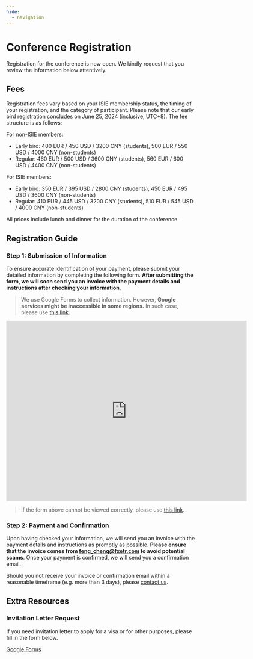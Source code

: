```yaml
---
hide:
  - navigation
---
```


# Conference Registration

Registration for the conference is now open. We kindly request that you review the information below attentively.

## Fees

Registration fees vary based on your ISIE membership status, the timing of your registration, and the category of participant. Please note that our early bird registration concludes on June 25, 2024 (inclusive, UTC+8). The fee structure is as follows:

For non-ISIE members:

- Early bird: 400 EUR / 450 USD / 3200 CNY (students), 500 EUR / 550 USD / 4000 CNY (non-students)
- Regular: 460 EUR / 500 USD / 3600 CNY (students), 560 EUR / 600 USD / 4400 CNY (non-students)

For ISIE members:

- Early bird: 350 EUR / 395 USD / 2800 CNY (students), 450 EUR / 495 USD / 3600 CNY (non-students)
- Regular: 410 EUR / 445 USD / 3200 CNY (students), 510 EUR / 545 USD / 4000 CNY (non-students)

All prices include lunch and dinner for the duration of the conference.

## Registration Guide

### Step 1: Submission of Information

To ensure accurate identification of your payment, please submit your detailed information by completing the following form. **After submitting the form, we will soon send you an invoice with the payment details and instructions after checking your information.**

> We use Google Forms to collect information. However, **Google services might be inaccessible in some regions.** In such case, please use [this link](https://docs.qq.com/form/page/DSUFCS3NWUkVHUHJu).

<iframe src="https://docs.google.com/forms/d/e/1FAIpQLSdgKNyBpGUemg2ZdP7lCvK22xTXS6SmS0jbMZVu9rk6YfqjFQ/viewform?embedded=true" width="640" height="480" frameborder="0" marginheight="0" marginwidth="0">Loading…</iframe>

> If the form above cannot be viewed correctly, please use [this link](https://docs.google.com/forms/d/e/1FAIpQLSdgKNyBpGUemg2ZdP7lCvK22xTXS6SmS0jbMZVu9rk6YfqjFQ/viewform?usp=sf_link).

### Step 2: Payment and Confirmation

Upon having checked your information, we will send you an invoice with the payment details and instructions as promptly as possible. **Please ensure that the invoice comes from <feng_cheng@fxetr.com> to avoid potential scams**. Once your payment is confirmed, we will send you a confirmation email.

Should you not receive your invoice or confirmation email within a reasonable timeframe (e.g. more than 3 days), please [contact us](../Contact/index.md).

## Extra Resources

### Invitation Letter Request

If you need invitation letter to apply for a visa or for other purposes, please fill in the form below. 

[Google Forms](https://docs.google.com/forms/d/e/1FAIpQLSeylJjM6qcMpGgEKmu_EH5N-70D89p9gFwFT6xd5i-nONhMDw/viewform?usp=sf_link)